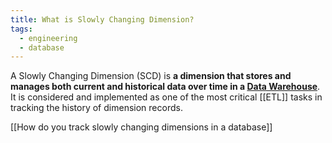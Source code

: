 ```yaml
---
title: What is Slowly Changing Dimension?
tags:
  - engineering
  - database
---
```

A Slowly Changing Dimension (SCD) is **a dimension that stores and manages both current and historical data over time in a [Data Warehouse](Data%20Warehouse.md)**. It is considered and implemented as one of the most critical [[ETL]] tasks in tracking the history of dimension records.

[[How do you track slowly changing dimensions in a database]]
